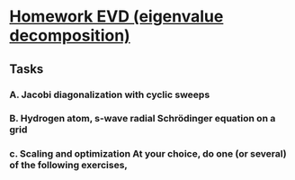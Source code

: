 # [Homework EVD (eigenvalue decomposition)](https://fedorov.sdfeu.org/prog/homeworks/eigenvalues.htm)

## Tasks

### A. Jacobi diagonalization with cyclic sweeps

### B. Hydrogen atom, s-wave radial Schrödinger equation on a grid

### c. Scaling and optimization At your choice, do one (or several) of the following exercises,
